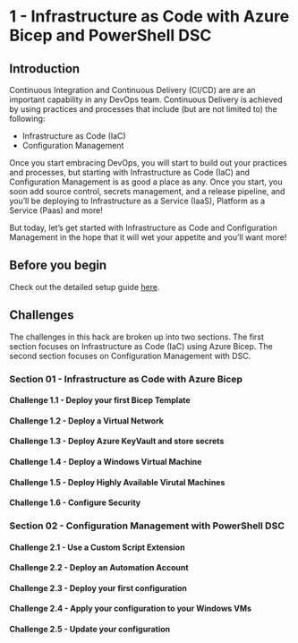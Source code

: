 # 1 - Infrastructure as Code with Azure Bicep and PowerShell DSC

## Introduction

Continuous Integration and Continuous Delivery (CI/CD) are are an important capability in any DevOps team. Continuous Delivery is achieved by using practices and processes that include (but are not limited to) the following:

* Infrastructure as Code (IaC)
* Configuration Management

Once you start embracing DevOps, you will start to build out your practices and processes, but starting with Infrastructure as Code (IaC) and Configuration Management is as good a place as any. Once you start, you soon add source control, secrets management, and a release pipeline, and you’ll be deploying to Infrastructure as a Service (IaaS), Platform as a Service (Paas) and more!

But today, let’s get started with Infrastructure as Code and Configuration Management in the hope that it will wet your appetite and you’ll want more!


## Before you begin

Check out the detailed setup guide [here](Setup/readme.md).

## Challenges

The challenges in this hack are broken up into two sections. The first section focuses on Infrastructure as Code (IaC) using Azure Bicep. The second section focuses on Configuration Management with DSC.

### Section 01 - Infrastructure as Code with Azure Bicep

#### Challenge 1.1 - Deploy your first Bicep Template
#### Challenge 1.2 - Deploy a Virtual Network
#### Challenge 1.3 - Deploy Azure KeyVault and store secrets
#### Challenge 1.4 - Deploy a Windows Virtual Machine
#### Challenge 1.5 - Deploy Highly Available Virutal Machines
#### Challenge 1.6 - Configure Security

### Section 02 - Configuration Management with PowerShell DSC

#### Challenge 2.1 - Use a Custom Script Extension
#### Challenge 2.2 - Deploy an Automation Account
#### Challenge 2.3 - Deploy your first configuration
#### Challenge 2.4 - Apply your configuration to your Windows VMs
#### Challenge 2.5 - Update your configuration
